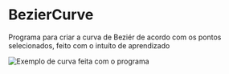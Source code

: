 # BezierCurve

Programa para criar a curva de Beziér de acordo com os pontos selecionados, feito com o intuíto de aprendizado

![Exemplo de curva feita com o programa](https://i.imgur.com/CsdUwhb.png)
